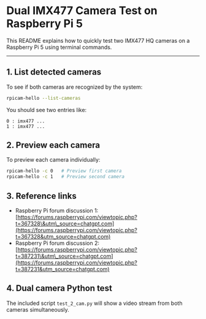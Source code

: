 # Dual IMX477 Camera Test on Raspberry Pi 5

This README explains how to quickly test two IMX477 HQ cameras on a Raspberry Pi 5 using terminal commands.

---

## 1. List detected cameras

To see if both cameras are recognized by the system:

```bash
rpicam-hello --list-cameras
```

You should see two entries like:

```
0 : imx477 ...
1 : imx477 ...
```

## 2. Preview each camera

To preview each camera individually:

```bash
rpicam-hello -c 0   # Preview first camera
rpicam-hello -c 1   # Preview second camera
```

## 3. Reference links

* Raspberry Pi forum discussion 1: [https://forums.raspberrypi.com/viewtopic.php?t=367328\&utm\_source=chatgpt.com](https://forums.raspberrypi.com/viewtopic.php?t=367328&utm_source=chatgpt.com)
* Raspberry Pi forum discussion 2: [https://forums.raspberrypi.com/viewtopic.php?t=387231\&utm\_source=chatgpt.com](https://forums.raspberrypi.com/viewtopic.php?t=387231&utm_source=chatgpt.com)

## 4. Dual camera Python test

The included script `test_2_cam.py` will show a video stream from both cameras simultaneously.
